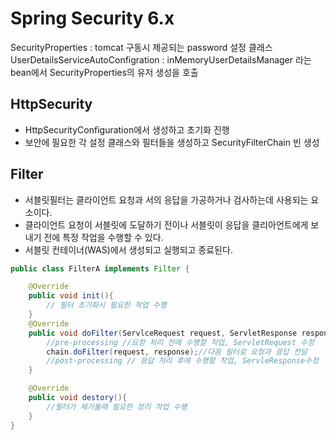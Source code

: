# Spring Security 6.x

SecurityProperties : tomcat 구동시 제공되는 password 설정 클래스
UserDetailsServiceAutoConfigration : inMemoryUserDetailsManager 라는 bean에서 SecurityProperties의 유저 생성을 호출

## HttpSecurity
- HttpSecurityConfiguration에서 생성하고 초기화 진행
- 보안에 필요한 각 설정 클래스와 필터들을 생성하고 SecurityFilterChain 빈 생성


## Filter
- 서블릿필터는 클라이언트 요청과 서의 응답을 가공하거나 검사하는데 사용되는 요소이다. 
- 클라이언트 요청이 서블릿에 도달하기 전이나 서블릿이 응답을 클리아언트에게 보내기 전에 특정 작업을 수행할 수 있다.
- 서블릿 컨테이너(WAS)에서 생성되고 실행되고 종료된다.
```java
public class FilterA implements Filter {

    @Override
    public void init(){
        // 필터 초기화시 필요한 작업 수행
    }
    @Override
    public void doFilter(ServlceRequest request, ServletResponse response, FilterChain chain) throws  IOException, ServlceException{
        //pre-processing //요청 처리 전에 수행할 작업, ServletRequest 수정
        chain.doFilter(request, response);//다음 필터로 요청과 응답 전달
        //post-processing // 응답 처리 후에 수행할 작업, ServleResponse수정
    }

    @Override
    public void destory(){
        //필터가 제거돌때 필요한 정리 작업 수행
    }
}


```
